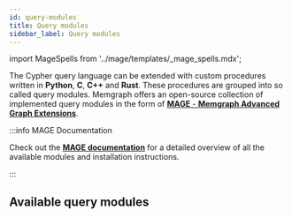 ```yaml
---
id: query-modules
title: Query modules
sidebar_label: Query modules
---
```


import MageSpells from '../mage/templates/_mage_spells.mdx';

The Cypher query language can be extended with custom procedures written in
**Python**, **C**, **C++** and **Rust**. These procedures are grouped into so
called query modules. Memgraph offers an open-source collection of implemented
query modules in the form of [**MAGE** - **Memgraph Advanced Graph
Extensions**](/mage).

:::info MAGE Documentation

Check out the **[MAGE documentation](/mage)** for a detailed overview of all the
available modules and installation instructions.

:::

## Available query modules

<MageSpells/>
